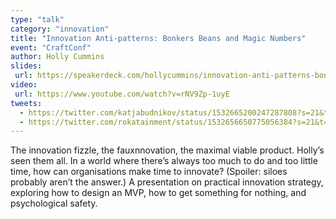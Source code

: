 ```yaml
---
type: "talk"
category: "innovation"
title: "Innovation Anti-patterns: Bonkers Beans and Magic Numbers"
event: "CraftConf"
author: Holly Cummins
slides:
 url: https://speakerdeck.com/hollycummins/innovation-anti-patterns-bonkers-beans-and-magic-numbers
video:
 url: https://www.youtube.com/watch?v=rNV9Zp-1uyE
tweets:
  - https://twitter.com/katjabudnikov/status/1532665200247287808?s=21&t=kPMkGU_ASC8dl6WerbhDCg
  - https://twitter.com/rokatainment/status/1532656650775056384?s=21&t=kPMkGU_ASC8dl6WerbhDCg
---
```

The innovation fizzle, the fauxnnovation, the maximal viable product. Holly’s seen them all. 
 In a world where there’s always too much to do and too little time, how can organisations make time to innovate? 
 (Spoiler: siloes probably aren’t the answer.) 
 A presentation on practical innovation strategy, exploring how to design an MVP, how to get something for nothing, and psychological safety. 